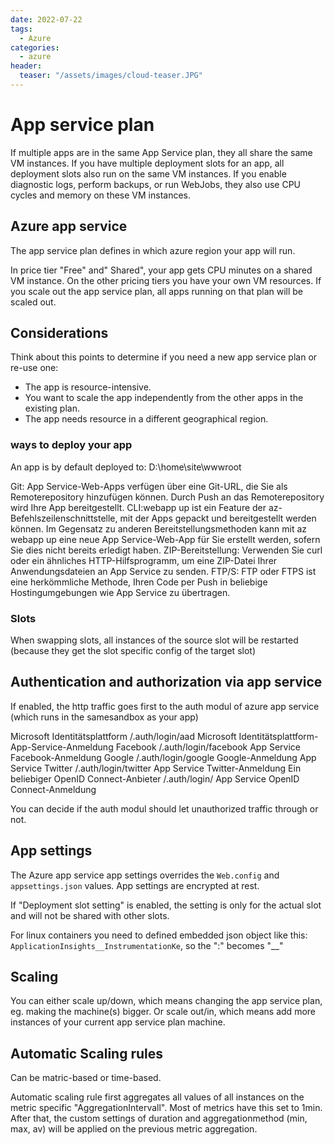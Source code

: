 ```yaml
---
date: 2022-07-22
tags:
  - Azure 
categories:
  - azure
header:
  teaser: "/assets/images/cloud-teaser.JPG"
---
```


# App service plan
If multiple apps are in the same App Service plan, they all share the same VM instances. 
If you have multiple deployment slots for an app, all deployment slots also run on the same VM instances. 
If you enable diagnostic logs, perform backups, or run WebJobs, they also use CPU cycles and memory on these VM instances.

## Azure app service
The app service plan defines in which azure region your app will run.

In price tier "Free" and" Shared", your app gets CPU minutes on a shared VM instance.
On the other pricing tiers you have your own VM resources.
If you scale out the app service plan, all apps running on that plan will be scaled out.

## Considerations
Think about this points to determine if you need a new app service plan or re-use one:
* The app is resource-intensive.
* You want to scale the app independently from the other apps in the existing plan.
* The app needs resource in a different geographical region.

### ways to deploy your app
An app is by default deployed to: D:\home\site\wwwroot

Git: App Service-Web-Apps verfügen über eine Git-URL, die Sie als Remoterepository hinzufügen können. Durch Push an das Remoterepository wird Ihre App bereitgestellt.
CLI:webapp up ist ein Feature der az-Befehlszeilenschnittstelle, mit der Apps gepackt und bereitgestellt werden können. Im Gegensatz zu anderen Bereitstellungsmethoden kann mit az webapp up eine neue App Service-Web-App für Sie erstellt werden, sofern Sie dies nicht bereits erledigt haben.
ZIP-Bereitstellung: Verwenden Sie curl oder ein ähnliches HTTP-Hilfsprogramm, um eine ZIP-Datei Ihrer Anwendungsdateien an App Service zu senden.
FTP/S: FTP oder FTPS ist eine herkömmliche Methode, Ihren Code per Push in beliebige Hostingumgebungen wie App Service zu übertragen.


### Slots
When swapping slots, all instances of the source slot will be restarted (because they get the slot specific config of the target slot)

## Authentication and authorization via app service
If enabled, the http traffic goes first to the auth modul of azure app service (which runs in the samesandbox as your app)

Microsoft Identitätsplattform	/.auth/login/aad	Microsoft Identitätsplattform-App-Service-Anmeldung
Facebook	/.auth/login/facebook	App Service Facebook-Anmeldung
Google	/.auth/login/google	Google-Anmeldung App Service
Twitter	/.auth/login/twitter	App Service Twitter-Anmeldung
Ein beliebiger OpenID Connect-Anbieter	/.auth/login/<providerName>	App Service OpenID Connect-Anmeldung

You can decide if the auth modul should let unauthorized traffic through or not.

## App settings
The Azure app service app settings overrides the ```Web.config``` and ```appsettings.json``` values.
App settings are encrypted at rest.

If "Deployment slot setting" is enabled, the setting is only for the actual slot and will not be shared with other slots.

For linux containers you need to defined embedded json object like this: ```ApplicationInsights__InstrumentationKe```, so the ":" becomes "__"

## Scaling
You can either scale up/down, which means changing the app service plan, eg. making the machine(s) bigger.
Or scale out/in, which means add more instances of your current app service plan machine.  

## Automatic Scaling rules
Can be matric-based or time-based. 

Automatic scaling rule first aggregates all values of all instances on the metric specific "AggregationIntervall". Most of metrics have this set to 1min.
After that, the custom settings of duration and aggregationmethod (min, max, av) will be applied on the previous metric aggregation.
